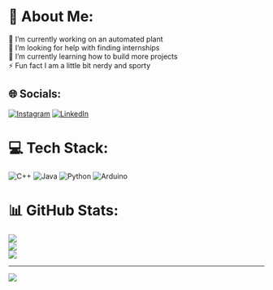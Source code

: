 # 💫 About Me:
🔭 I’m currently working on an automated plant<br>🤝 I’m looking for help with finding internships<br>🌱 I’m currently learning how to build more projects<br>⚡ Fun fact I am a little bit nerdy and sporty


## 🌐 Socials:
[![Instagram](https://img.shields.io/badge/Instagram-%23E4405F.svg?logo=Instagram&logoColor=white)](https://instagram.com/max_whale_m) [![LinkedIn](https://img.shields.io/badge/LinkedIn-%230077B5.svg?logo=linkedin&logoColor=white)](https://linkedin.com/in/maxwell-miguelino) 

# 💻 Tech Stack:
![C++](https://img.shields.io/badge/c++-%2300599C.svg?style=for-the-badge&logo=c%2B%2B&logoColor=white) ![Java](https://img.shields.io/badge/java-%23ED8B00.svg?style=for-the-badge&logo=java&logoColor=white) ![Python](https://img.shields.io/badge/python-3670A0?style=for-the-badge&logo=python&logoColor=ffdd54) ![Arduino](https://img.shields.io/badge/-Arduino-00979D?style=for-the-badge&logo=Arduino&logoColor=white)
# 📊 GitHub Stats:
![](https://github-readme-stats.vercel.app/api?username=maxwellmiguelino&theme=dark&hide_border=false&include_all_commits=true&count_private=false)<br/>
![](https://github-readme-streak-stats.herokuapp.com/?user=maxwellmiguelino&theme=dark&hide_border=false)<br/>
![](https://github-readme-stats.vercel.app/api/top-langs/?username=maxwellmiguelino&theme=dark&hide_border=false&include_all_commits=true&count_private=false&layout=compact)

---
[![](https://visitcount.itsvg.in/api?id=maxwellmiguelino&icon=0&color=11)](https://visitcount.itsvg.in)

<!-- Proudly created with GPRM ( https://gprm.itsvg.in ) -->
